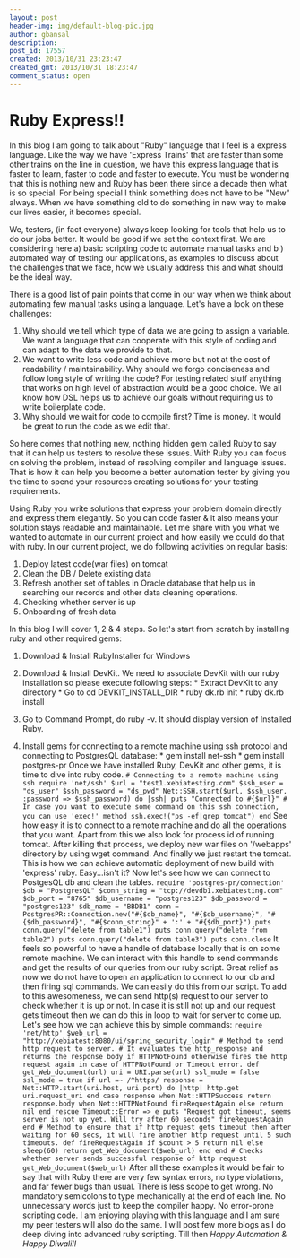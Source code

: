 ```yaml
---
layout: post
header-img: img/default-blog-pic.jpg
author: gbansal
description: 
post_id: 17557
created: 2013/10/31 23:23:47
created_gmt: 2013/10/31 18:23:47
comment_status: open
---
```


# Ruby Express!!

In this blog I am going to talk about "Ruby" language that I feel is a express language. Like the way we have 'Express Trains' that are faster than some other trains on the line in question, we have this express language that is faster to learn, faster to code and faster to execute. You must be wondering that this is nothing new and Ruby has been there since a decade then what is so special. For being special I think something does not have to be "New" always. When we have something old to do something in new way to make our lives easier, it becomes special. 

We, testers, (in fact everyone) always keep looking for tools that help us to do our jobs better. It would be good if we set the context first. We are considering here a) basic scripting code to automate manual tasks and b ) automated way of testing our applications, as examples to discuss about the challenges that we face, how we usually address this and what should be the ideal way.

There is a good list of pain points that come in our way when we think about automating few manual tasks using a language. Let's have a look on these challenges: 

  1. Why should we tell which type of data we are going to assign a variable. We want a language that can cooperate with this style of coding and can adapt to the data we provide to that.
  2. We want to write less code and achieve more but not at the cost of readability / maintainability. Why should we forgo conciseness and follow long style of writing the code? For testing related stuff anything that works on high level of abstraction would be a good choice. We all know how DSL helps us to achieve our goals without requiring us to write boilerplate code.
  3. Why should we wait for code to compile first? Time is money. It would be great to run the code as we edit that.

So here comes that nothing new, nothing hidden gem called Ruby to say that it can help us testers to resolve these issues. With Ruby you can focus on solving the problem, instead of resolving compiler and language issues. That is how it can help you become a better automation tester by giving you the time to spend your resources creating solutions for your testing requirements. 

Using Ruby you write solutions that express your problem domain directly and express them elegantly. So you can code faster & it also means your solution stays readable and maintainable. Let me share with you what we wanted to automate in our current project and how easily we could do that with ruby. In our current project, we do following activities on regular basis:

  1. Deploy latest code(war files) on tomcat
  2. Clean the DB / Delete existing data
  3. Refresh another set of tables in Oracle database that help us in searching our records and other data cleaning operations.
  4. Checking whether server is up
  5. Onboarding of fresh data

In this blog I will cover 1, 2 & 4 steps. So let's start from scratch by installing ruby and other required gems: 

  1. Download & Install RubyInstaller for Windows
  2. Download & Install DevKit. We need to associate DevKit with our ruby installation so please execute following steps:
    * Extract DevKit to any directory
    * Go to cd DEVKIT_INSTALL_DIR
    * ruby dk.rb init
    * ruby dk.rb install

  3. Go to Command Prompt, do ruby -v. It should display version of Installed Ruby. 
  4. Install gems for connecting to a remote machine using ssh protocol and connecting to PostgresQL database: 
    * gem install net-ssh
    * gem install postgres-pr
Once we have installed Ruby, DevKit and other gems, it is time to dive into ruby code. ` # Connecting to a remote machine using ssh require 'net/ssh' $url = "test1.xebiatesting.com" $ssh_user = "ds_user" $ssh_password = "ds_pwd" Net::SSH.start($url, $ssh_user, :password => $ssh_password) do |ssh| puts "Connected to #{$url}" # In case you want to execute some command on this ssh connection, you can use 'exec!' method ssh.exec!("ps -ef|grep tomcat") end ` See how easy it is to connect to a remote machine and do all the operations that you want. Apart from this we also look for process id of running tomcat. After killing that process, we deploy new war files on '/webapps' directory by using wget command. And finally we just restart the tomcat. This is how we can achieve automatic deployment of new build with 'express' ruby. Easy...isn't it? Now let's see how we can connect to PostgesQL db and clean the tables. ` require 'postgres-pr/connection' $db = "PostgresQL" $conn_string = "tcp://devdb1.xebiatesting.com" $db_port = "8765" $db_username = "postgres123" $db_password = "postgres123" $db_name = "BBDB1" conn = PostgresPR::Connection.new("#{$db_name}", "#{$db_username}", "#{$db_password}", "#{$conn_string}" + ':' + "#{$db_port}") puts conn.query("delete from table1") puts conn.query("delete from table2") puts conn.query("delete from table3") puts conn.close ` It feels so powerful to have a handle of database locally that is on some remote machine. We can interact with this handle to send commands and get the results of our queries from our ruby script. Great relief as now we do not have to open an application to connect to our db and then firing sql commands. We can easily do this from our script. To add to this awesomeness, we can send http(s) request to our server to check whether it is up or not. In case it is still not up and our request gets timeout then we can do this in loop to wait for server to come up. Let's see how we can achieve this by simple commands: ` require 'net/http' $web_url = "http://xebiatest:8080/ui/spring_security_login" # Method to send http request to server. # It evaluates the http_response and returns the response body if HTTPNotFound otherwise fires the http request again in case of HTTPNotFound or Timeout error. def get_Web_document(url) uri = URI.parse(url) ssl_mode = false ssl_mode = true if url =~ /^https/ response = Net::HTTP.start(uri.host, uri.port) do |http| http.get uri.request_uri end case response when Net::HTTPSuccess return response.body when Net::HTTPNotFound fireRequestAgain else return nil end rescue Timeout::Error => e puts "Request got timeout, seems server is not up yet. Will try after 60 seconds" fireRequestAgain end # Method to ensure that if http request gets timeout then after waiting for 60 secs, it will fire another http request until 5 such timeouts. def fireRequestAgain if $count > 5 return nil else sleep(60) return get_Web_document($web_url) end end # Checks whether server sends successful response of http request get_Web_document($web_url) ` After all these examples it would be fair to say that with Ruby there are very few syntax errors, no type violations, and far fewer bugs than usual. There is less scope to get wrong. No mandatory semicolons to type mechanically at the end of each line. No unnecessary words just to keep the compiler happy. No error-prone scripting code. I am enjoying playing with this language and I am sure my peer testers will also do the same. I will post few more blogs as I do deep diving into advanced ruby scripting. Till then _Happy Automation & Happy Diwali!!_